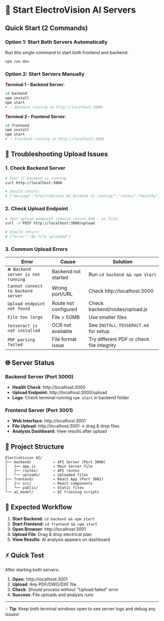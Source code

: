 # 🚀 Start ElectroVision AI Servers

## Quick Start (2 Commands)

### Option 1: Start Both Servers Automatically
Run this single command to start both frontend and backend:
```bash
npm run dev
```

### Option 2: Start Servers Manually

**Terminal 1 - Backend Server:**
```bash
cd backend
npm install
npm start
# ✅ Backend running on http://localhost:3000
```

**Terminal 2 - Frontend Server:**
```bash
cd frontend  
npm install
npm start
# ✅ Frontend running on http://localhost:3001
```

## 🔧 Troubleshooting Upload Issues

### 1. Check Backend Server
```bash
# Test if backend is running
curl http://localhost:3000

# Should return:
# {"message":"ElectroVision AI Backend is running!","status":"healthy"}
```

### 2. Check Upload Endpoint
```bash
# Test upload endpoint (should return 400 - no file)
curl -X POST http://localhost:3000/upload

# Should return:
# {"error":"No file uploaded"}
```

### 3. Common Upload Errors

| Error | Cause | Solution |
|-------|-------|----------|
| `❌ Backend server is not running` | Backend not started | Run `cd backend && npm start` |
| `Cannot connect to backend server` | Wrong port/URL | Check http://localhost:3000 |
| `Upload endpoint not found` | Route not configured | Check backend/routes/upload.js |
| `File too large` | File > 50MB | Use smaller files |
| `tesseract is not installed` | OCR not available | See `INSTALL_TESSERACT.md` for setup |
| `PDF parsing failed` | File format issue | Try different PDF or check file integrity |

## 🌐 Server Status

### Backend Server (Port 3000)
- **Health Check**: http://localhost:3000
- **Upload Endpoint**: http://localhost:3000/upload
- **Logs**: Check terminal running `npm start` in backend folder

### Frontend Server (Port 3001)  
- **Web Interface**: http://localhost:3001
- **File Upload**: http://localhost:3001 → drag & drop files
- **Analysis Dashboard**: View results after upload

## 📁 Project Structure
```
ElectroVision AI/
├── backend/          ← API Server (Port 3000)
│   ├── app.js        ← Main server file
│   ├── routes/       ← API routes
│   └── uploads/      ← Uploaded files
├── frontend/         ← React App (Port 3001)  
│   ├── src/          ← React components
│   └── public/       ← Static files
└── ai_model/         ← AI training scripts
```

## 🎯 Expected Workflow

1. **Start Backend**: `cd backend && npm start`
2. **Start Frontend**: `cd frontend && npm start`  
3. **Open Browser**: http://localhost:3001
4. **Upload File**: Drag & drop electrical plan
5. **View Results**: AI analysis appears on dashboard

## ⚡ Quick Test

After starting both servers:

1. **Open**: http://localhost:3001
2. **Upload**: Any PDF/DWG/DXF file
3. **Check**: Should process without "Upload failed" error
4. **Success**: File uploads and analysis runs

---

💡 **Tip**: Keep both terminal windows open to see server logs and debug any issues! 